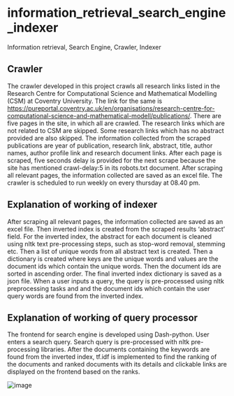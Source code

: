 # information_retrieval_search_engine_indexer
Information retrieval, Search Engine, Crawler, Indexer

Crawler
-------
The crawler developed in this project crawls all research links listed in the Research Centre for Computational Science and Mathematical Modelling (CSM) at Coventry University. The link for the same is https://pureportal.coventry.ac.uk/en/organisations/research-centre-for-computational-science-and-mathematical-modell/publications/. There are five pages in the site, in which all are crawled. The research links which are not related to CSM are skipped. Some research links which has no abstract provided are also skipped. The  information collected from the scraped publications are year of publication, research link, abstract, title, author names, author profile link and research document links. After each page is scraped, five seconds delay is provided for the next scrape because the site has mentioned crawl-delay:5 in its robots.txt document. After scraping all relevant pages, the information collected are saved as an excel file. The crawler is scheduled to run weekly  on every thursday at 08.40 pm. 

Explanation of working of indexer
---------------------------------
After scraping all relevant pages, the information collected are saved as an excel file. Then inverted index is created from the scraped results ‘abstract’ field. For the inverted index, the abstract for each document is cleaned using nltk text pre-processing steps, such as stop-word removal, stemming etc. Then a list of unique words from all abstract text is created. Then a dictionary is created where keys are the unique words and values are the document ids which contain the unique words. Then the document ids are sorted in ascending order. The final inverted index dictionary is saved as a json file. When a user inputs a query, the query is pre-processed using nltk preprocessing tasks and and the document ids which contain the user query words are found from the inverted index.
 
Explanation of working of query processor
-----------------------------------------
The frontend for search engine is developed using Dash-python. User enters a search query. Search query is pre-processed with nltk pre-processing libraries. After the documents containing the keywords are found from the inverted index, tf.idf is implemented to find the ranking of the documents and ranked documents with its details and clickable links are displayed on the frontend based on the ranks.

![image](https://github.com/nbaryalakshmi/information_retrieval_search_engine_indexer/assets/127498506/e449ae4e-125a-479d-8b5f-4dba516aeb4c)
